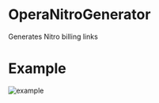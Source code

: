 # OperaNitroGenerator
 Generates Nitro billing links

# Example
![example](https://r2.e-z.host/0d7c0136-802c-4756-85c7-0b3344d33c16/4n16jh9s.gif)
